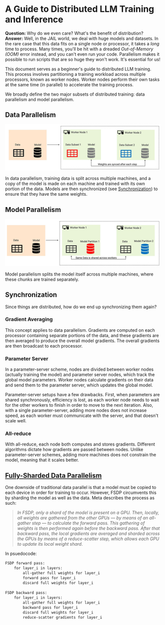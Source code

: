 # A Guide to Distributed LLM Training and Inference

**Question:** Why do we even care? What's the benefit of distribution? 
**Answer:** Well, in the JAIL world, we deal with huge models and datasets. In the rare case that this data fits on a single node or processor, it takes a *long* time to process. Many times, you'll be hit with a dreaded *Out-of-Memory (OOM)* error instead, and you can't even run your code. Parallelism makes it possible to run scripts that are so huge they won't work. It's essential for us!

This document serves as a beginner's guide to distributed LLM training. This process involves partitioning a training workload across multiple processors, known as worker nodes. Worker nodes perform their own tasks at the same time (in parallel) to accelerate the training process.

We broadly define the two major subsets of distributed training: data parallelism and model parallelism.

## Data Parallelism

![data parallelism](images/dataparallelism.webp "Data Parallelism")

In data parallelism, training data is split across multiple machines, and a copy of the model is made on each machine and trained with its own portion of the data. Models are then synchronized (see [Synchronization](#synchronization)) to ensure that they have the same weights.

## Model Parallelism

![model parallelism](images/modelparallelism.webp "Model Parallelism")

Model parallelism splits the model itself across multiple machines, where these chunks are trained separately. 

## Synchronization
Since things are distributed, how do we end up synchronizing them again? 

### Gradient Averaging
This concept applies to data parallelism. Gradients are computed on each processor containing separate portions of the data, and these gradients are then averaged to produce the overall model gradients. The overall gradients are then broadcast to each processor. 

### Parameter Server
In a parameter-server scheme, nodes are divided between worker nodes (actually training the model) and parameter server nodes, which track the global model parameters. Worker nodes calculate gradients on their data and send them to the parameter server, which updates the global model.

Parameter-server setups have a few drawbacks. First, when parameters are shared synchronously, efficiency is lost, as each worker node needs to wait for the other workers to finish in order to move to the next iteration. Also, with a single parameter-server, adding more nodes does not increase speed, as each worker must communicate with the server, and that doesn't scale well.

### All-reduce
With all-reduce, each node both computes and stores gradients. Different algorithms dictate how gradients are passed between nodes. Unlike parameter-server schemes, adding more machines does not constrain the model, meaning that it scales better.

## [Fully-Sharded Data Parallelism](https://engineering.fb.com/2021/07/15/open-source/fsdp/)
One downside of traditional data parallel is that a model must be copied to each device in order for training to occur. However, FSDP circumvents this by sharding the model as well as the data. Meta describes the process as such:

>*In FSDP, only a shard of the model is present on a GPU. Then, locally, all weights are gathered from the other GPUs — by means of an all-gather step — to calculate the forward pass. This gathering of weights is then performed again before the backward pass. After that backward pass, the local gradients are averaged and sharded across the GPUs by means of a reduce-scatter step, which allows each GPU to update its local weight shard*.

In psuedocode:
```
FSDP forward pass:
    for layer_i in layers:
        all-gather full weights for layer_i
        forward pass for layer_i
        discard full weights for layer_i

FSDP backward pass:
    for layer_i in layers:
        all-gather full weights for layer_i
        backward pass for layer_i
        discard full weights for layer_i
        reduce-scatter gradients for layer_i
```
